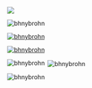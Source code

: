 ![](https://res.cloudinary.com/xenerr/image/upload/v1647439605/template_aomqwl.png)


<p align="left"> <img src="https://komarev.com/ghpvc/?username=bhnybrohn&label=Profile%20views&color=0e75b6&style=flat" alt="bhnybrohn" /> </p>

<p align="left"> <a href="https://github.com/ryo-ma/github-profile-trophy"><img src="https://github-profile-trophy.vercel.app/?username=bhnybrohn" alt="bhnybrohn" /></a> </p>

<p align="left"> <a href="https://twitter.com/bhnybrohn" target="blank"><img src="https://img.shields.io/twitter/follow/bhnybrohn?logo=twitter&style=for-the-badge" alt="bhnybrohn" /></a> </p>



<p><img align="left" src="https://github-readme-stats.vercel.app/api/top-langs?username=bhnybrohn&show_icons=true&locale=en&layout=compact" alt="bhnybrohn" /></p>

<p>&nbsp;<img align="center" src="https://github-readme-stats.vercel.app/api?username=bhnybrohn&show_icons=true&locale=en" alt="bhnybrohn" /></p>

<p><img align="center" src="https://github-readme-streak-stats.herokuapp.com/?user=bhnybrohn" alt="bhnybrohn" /></p>
